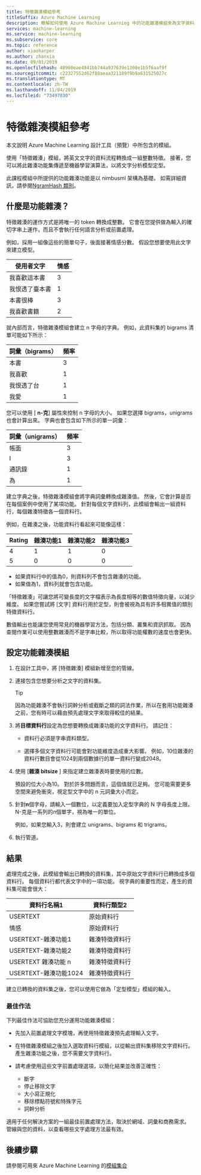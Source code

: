 ```yaml
---
title: 特徵雜湊模組參考
titleSuffix: Azure Machine Learning
description: 瞭解如何使用 Azure Machine Learning 中的功能雜湊模組來為文字資料進行特徵化。
services: machine-learning
ms.service: machine-learning
ms.subservice: core
ms.topic: reference
author: xiaoharper
ms.author: zhanxia
ms.date: 09/01/2019
ms.openlocfilehash: 48960eae4941bb744a937639e1308e1b5f6aaf9f
ms.sourcegitcommit: c22327552d62f88aeaa321189f9b9a631525027c
ms.translationtype: MT
ms.contentlocale: zh-TW
ms.lasthandoff: 11/04/2019
ms.locfileid: "73497830"
---
```

# <a name="feature-hashing-module-reference"></a>特徵雜湊模組參考

本文說明 Azure Machine Learning 設計工具（預覽）中所包含的模組。

使用「特徵雜湊」模組，將英文文字的資料流程轉換成一組整數特徵。 接著，您可以將此雜湊功能集傳遞至機器學習演算法，以將文字分析模型定型。

此課程模組中所提供的功能雜湊功能是以 nimbusml 架構為基礎。 如需詳細資訊，請參閱[NgramHash 類別](https://docs.microsoft.com/python/api/nimbusml/nimbusml.feature_extraction.text.extractor.ngramhash?view=nimbusml-py-latest)。

## <a name="what-is-feature-hashing"></a>什麼是功能雜湊？

特徵雜湊的運作方式是將唯一的 token 轉換成整數。 它會在您提供做為輸入的確切字串上運作，而且不會執行任何語言分析或前置處理。 

例如，採用一組像這些的簡單句子，後面接著情感分數。 假設您想要使用此文字來建立模型。

|使用者文字|情感|
|--------------|---------------|
|我喜歡這本書|3|
|我恨透了臺本書|1|
|本書很棒|3|
|我喜歡書籍|2|

就內部而言，特徵雜湊模組會建立 n 字母的字典。 例如，此資料集的 bigrams 清單可能如下所示：

|詞彙（bigrams）|頻率|
|------------|---------------|
|本書|3|
|我喜歡|1|
|我恨透了台|1|
|我愛|1|

您可以使用 [ **n-克**] 屬性來控制 n 字母的大小。 如果您選擇 bigrams，unigrams 也會計算出來。 字典也會包含如下所示的單一詞彙：

|詞彙（unigrams）|頻率|
|------------|---------------|
|帳面|3|
|I|3|
|通訊錄|1|
|為|1|

建立字典之後，特徵雜湊模組會將字典詞彙轉換成雜湊值。 然後，它會計算是否在每個案例中使用了某項功能。 針對每個文字資料列，此模組會輸出一組資料行，每個雜湊特徵各一個資料行。

例如，在雜湊之後，功能資料行看起來可能像這樣：

|Rating|雜湊功能1|雜湊功能2|雜湊功能3|
|-----|-----|-----|-----|
|4|1|1|0|
|5|0|0|0|

* 如果資料行中的值為0，則資料列不會包含雜湊的功能。
* 如果值為1，資料列就會包含功能。

「特徵雜湊」可讓您將可變長度的文字檔表示為長度相等的數值特徵向量，以減少維度。 如果您嘗試將 [文字] 資料行用於定型，則會被視為具有許多相異值的類別特徵資料行。

數值輸出也能讓您使用常見的機器學習方法，包括分類、叢集和資訊抓取。 因為查閱作業可以使用整數雜湊而不是字串比較，所以取得功能權數的速度也會更快。

## <a name="configure-the-feature-hashing-module"></a>設定功能雜湊模組

1.  在設計工具中，將 [特徵雜湊] 模組新增至您的管線。

1. 連接包含您想要分析之文字的資料集。

    > [!TIP]
    > 因為功能雜湊不會執行詞幹分析或截斷之類的詞法作業，所以在套用功能雜湊之前，您有時可以藉由預先處理文字來取得較佳的結果。 

1. 將**目標資料行**設定為您想要轉換成雜湊功能的文字資料行。 請記住：

    * 資料行必須是字串資料類型。
    
    * 選擇多個文字資料行可能會對功能維度造成重大影響。 例如，10位雜湊的資料行數目會從1024到兩個數據行的單一資料行變成2048。

1. 使用 [**雜湊 bitsize** ] 來指定建立雜湊表時要使用的位數。
    
    預設的位大小為10。 對於許多問題而言，這個值就已足夠。 您可能需要更多空間來避免衝突，視定型文字中的 n 元詞彙大小而定。
    
1. 針對**n**個字母，請輸入一個數位，以定義要加入定型字典的 N 字母長度上限。 N-克是一系列的*n*個單字，視為唯一的單位。

    例如，如果您輸入3，則會建立 unigrams、bigrams 和 trigrams。

1. 執行管道。

## <a name="results"></a>結果

處理完成之後，此模組會輸出已轉換的資料集，其中原始文字資料行已轉換成多個資料行。 每個資料行都代表文字中的一項功能。 視字典的重要性而定，產生的資料集可能會很大：

|資料行名稱1|資料行類型2|
|-------------------|-------------------|
|USERTEXT|原始資料行|
|情感|原始資料行|
|USERTEXT-雜湊功能1|雜湊特徵資料行|
|USERTEXT-雜湊功能2|雜湊特徵資料行|
|USERTEXT 雜湊功能 n|雜湊特徵資料行|
|USERTEXT-雜湊功能1024|雜湊特徵資料行|

建立已轉換的資料集之後，您可以使用它做為「定型模型」模組的輸入。
 
### <a name="best-practices"></a>最佳作法

下列最佳作法可協助您充分運用功能雜湊模組：

* 先加入前置處理文字模塊，再使用特徵雜湊預先處理輸入文字。 

* 在特徵雜湊模組之後加入選取資料行模組，以從輸出資料集移除文字資料行。 產生雜湊功能之後，您不需要文字資料行。
    
* 請考慮使用這些文字前置處理選項，以簡化結果並改善正確性：

    * 斷字
    * 停止移除文字
    * 大小寫正規化
    * 移除標點符號和特殊字元
    * 詞幹分析  

適用于任何解決方案的一組最佳前置處理方法，取決於網域、詞彙和商務需求。 管線與您的資料，以查看哪些文字處理方法最有效。

## <a name="next-steps"></a>後續步驟
            
請參閱可用來 Azure Machine Learning 的[模組集合](module-reference.md) 
